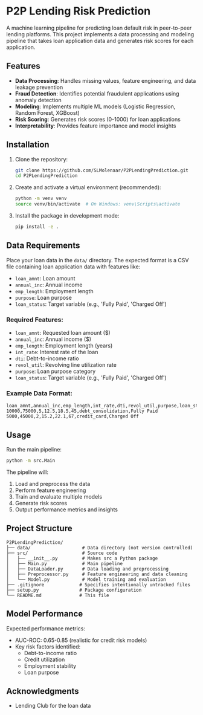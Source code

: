 # P2P Lending Risk Prediction

A machine learning pipeline for predicting loan default risk in peer-to-peer lending platforms. This project implements a data processing and modeling pipeline that takes loan application data and generates risk scores for each application.

## Features

- **Data Processing**: Handles missing values, feature engineering, and data leakage prevention
- **Fraud Detection**: Identifies potential fraudulent applications using anomaly detection
- **Modeling**: Implements multiple ML models (Logistic Regression, Random Forest, XGBoost)
- **Risk Scoring**: Generates risk scores (0-1000) for loan applications
- **Interpretability**: Provides feature importance and model insights

## Installation

1. Clone the repository:
   ```bash
   git clone https://github.com/SLMolenaar/P2PLendingPrediction.git
   cd P2PLendingPrediction
   ```

2. Create and activate a virtual environment (recommended):
   ```bash
   python -m venv venv
   source venv/bin/activate  # On Windows: venv\Scripts\activate
   ```

3. Install the package in development mode:
   ```bash
   pip install -e .
   ```

## Data Requirements

Place your loan data in the `data/` directory. The expected format is a CSV file containing loan application data with features like:
- `loan_amnt`: Loan amount
- `annual_inc`: Annual income
- `emp_length`: Employment length
- `purpose`: Loan purpose
- `loan_status`: Target variable (e.g., 'Fully Paid', 'Charged Off')

### Required Features:
- `loan_amnt`: Requested loan amount ($)
- `annual_inc`: Annual income ($)
- `emp_length`: Employment length (years)
- `int_rate`: Interest rate of the loan
- `dti`: Debt-to-income ratio
- `revol_util`: Revolving line utilization rate
- `purpose`: Loan purpose category
- `loan_status`: Target variable (e.g., 'Fully Paid', 'Charged Off')

### Example Data Format:
```csv
loan_amnt,annual_inc,emp_length,int_rate,dti,revol_util,purpose,loan_status
10000,75000,5,12.5,18.5,45,debt_consolidation,Fully Paid
5000,45000,2,15.2,22.1,67,credit_card,Charged Off
```

## Usage

Run the main pipeline:
```bash
python -m src.Main
```

The pipeline will:
1. Load and preprocess the data
2. Perform feature engineering
3. Train and evaluate multiple models
4. Generate risk scores
5. Output performance metrics and insights

## Project Structure

```
P2PLendingPrediction/
├── data/                   # Data directory (not version controlled)
├── src/                    # Source code
│   ├── __init__.py         # Makes src a Python package
│   ├── Main.py             # Main pipeline
│   ├── DataLoader.py       # Data loading and preprocessing
│   ├── Preprocessor.py     # Feature engineering and data cleaning
│   └── Model.py            # Model training and evaluation
├── .gitignore             # Specifies intentionally untracked files
├── setup.py               # Package configuration
└── README.md              # This file
```

## Model Performance

Expected performance metrics:
- AUC-ROC: 0.65-0.85 (realistic for credit risk models)
- Key risk factors identified:
  - Debt-to-income ratio
  - Credit utilization
  - Employment stability
  - Loan purpose

## Acknowledgments

- Lending Club for the loan data
